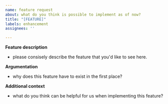 ```yaml
---
name: feature request
about: what do you think is possible to implement as of now?
title: "[FEATURE]"
labels: enhancement
assignees: ''

---
```


**Feature description**
- please consisely describe the feature that you'd like to see here.

**Argumentation**
- why does this feature have to exist in the first place?

**Additional context**
- what do you think can be helpful for us when implementing this feature?
